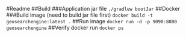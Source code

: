 #Readme
##Build
###Application jar file
```./gradlew bootJar```
##Docker
###Build image (need to build jar file first)
```docker build -t geosearchengine:latest .```
##Run image
````docker run -d -p 9090:8080 geosearchengine````
##Verify docker run
```docker ps```